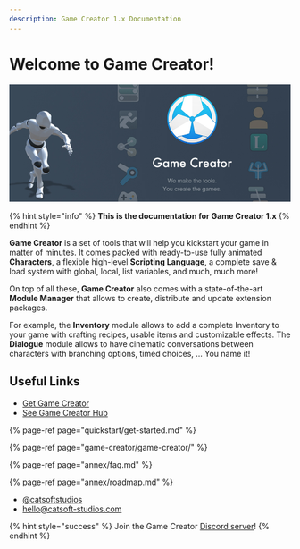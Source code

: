 ```yaml
---
description: Game Creator 1.x Documentation
---
```


# Welcome to Game Creator!



![](.gitbook/assets/game-creator.jpg)

{% hint style="info" %}
**This is the documentation for Game Creator 1.x**
{% endhint %}

**Game Creator** is a set of tools that will help you kickstart your game in matter of minutes. It comes packed with ready-to-use fully animated **Characters**, a flexible high-level **Scripting Language**, a complete save & load system with global, local, list variables, and much, much more!

On top of all these, **Game Creator** also comes with a state-of-the-art **Module Manager** that allows to create, distribute and update extension packages. 

For example, the **Inventory** module allows to add a complete Inventory to your game with crafting recipes, usable items and customizable effects. The **Dialogue** module allows to have cinematic conversations between characters with branching options, timed choices, ... You name it!

## Useful Links

* [Get Game Creator](https://gamecreator.page.link/download)
* [See Game Creator Hub](https://hub.gamecreator.io)

{% page-ref page="quickstart/get-started.md" %}

{% page-ref page="game-creator/game-creator/" %}

{% page-ref page="annex/faq.md" %}

{% page-ref page="annex/roadmap.md" %}

* [@catsoftstudios](https://twitter.com/catsoftstudios)
* [hello@catsoft-studios.com](mailto:hello@catsoft-studios.com)

{% hint style="success" %}
Join the Game Creator [Discord server](https://gamecreator.page.link/discord)!
{% endhint %}

